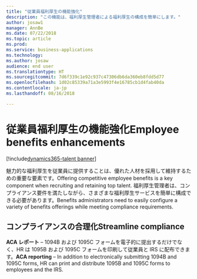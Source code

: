 ```yaml
---
title: "従業員福利厚生の機能強化"
description: "この機能は、福利厚生管理者による福利厚生の構成を簡単にします。"
author: josaw1
manager: AnnBe
ms.date: 07/22/2018
ms.topic: article
ms.prod: 
ms.service: business-applications
ms.technology: 
ms.author: josaw
audience: end user
ms.translationtype: HT
ms.sourcegitcommit: 7d6f339c1e92c937c47306db6da360eb8fdd5d77
ms.openlocfilehash: 1d02c85339a71a3e5993f4e16785cb1d4fab40da
ms.contentlocale: ja-jp
ms.lasthandoff: 08/16/2018

---
```


# <a name="employee-benefits-enhancements"></a><span data-ttu-id="b9e9a-103">従業員福利厚生の機能強化</span><span class="sxs-lookup"><span data-stu-id="b9e9a-103">Employee benefits enhancements</span></span>

[!include[dynamics365-talent banner](../includes/dynamics365-talent.md)]

<span data-ttu-id="b9e9a-104">魅力的な福利厚生を従業員に提供することは、優れた人材を採用して維持するための重要な要素です。</span><span class="sxs-lookup"><span data-stu-id="b9e9a-104">Offering competitive employee benefits is a key component when recruiting and retaining top talent.</span></span> <span data-ttu-id="b9e9a-105">福利厚生管理者は、コンプライアンス要件を満たしながら、さまざまな福利厚生サービスを簡単に構成できる必要があります。</span><span class="sxs-lookup"><span data-stu-id="b9e9a-105">Benefits administrators need to easily configure a variety of benefits offerings while meeting compliance requirements.</span></span> 

## <a name="streamline-compliance"></a><span data-ttu-id="b9e9a-106">コンプライアンスの合理化</span><span class="sxs-lookup"><span data-stu-id="b9e9a-106">Streamline compliance</span></span>

<span data-ttu-id="b9e9a-107">**ACA レポート** – 1094B および 1095C フォームを電子的に提出するだけでなく、HR は 1095B および 1095C フォームを印刷して従業員と IRS に配布できます。</span><span class="sxs-lookup"><span data-stu-id="b9e9a-107">**ACA reporting** – In addition to electronically submitting 1094B and 1095C forms, HR can print and distribute 1095B and 1095C forms to employees and the IRS.</span></span>

<!--
### Who uses this feature
This feature is intended for benefits administrators.
## Status
### Development status
In development
-->

